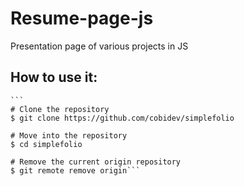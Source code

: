 # Resume-page-js
Presentation page of various projects in JS


## How to use it:

````
```
# Clone the repository
$ git clone https://github.com/cobidev/simplefolio

# Move into the repository
$ cd simplefolio

# Remove the current origin repository
$ git remote remove origin```
````
